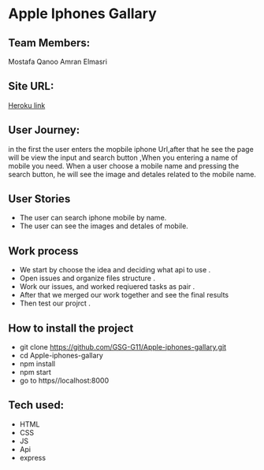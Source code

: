 # Apple Iphones Gallary
## Team Members:
Mostafa Qanoo
Amran Elmasri

## Site URL:
[Heroku link](https://apple-iphones-gallary.herokuapp.com)
 ## User Journey:
 in the first the user enters the mopbile iphone Url,after that he see the page will be view the input and search button ,When you entering a name of mobile you need. When a user choose a mobile name and pressing the search button, he will see the image and detales  related to the mobile name.
 
 
 ## User Stories
* The user can search iphone mobile by name.
* The user can see the images and detales of mobile.


 
 ## Work process
* We start by choose the idea and deciding what api to use .
* Open issues and organize files structure .
* Work our issues, and worked reqiuered tasks as pair .
* After that we merged our work together and see the final results
* Then test our projrct .


## How to install the project

* git clone https://github.com/GSG-G11/Apple-iphones-gallary.git
* cd Apple-iphones-gallary
* npm install
* npm start 
* go to https//localhost:8000


## Tech used:
* HTML
* CSS
* JS
* Api
* express